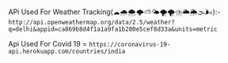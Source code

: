 APi Used For Weather Tracking(☁🌧🌨🌩⛅🌤🌪🌪⛈🌥🌦🌫🌬):- `http://api.openweathermap.org/data/2.5/weather?q=delhi&appid=ca869b8d4f1a1a9fa1b200e5cef8d33a&units=metric`

Api Used For Covid 19 = `https://coronavirus-19-api.herokuapp.com/countries/india`
